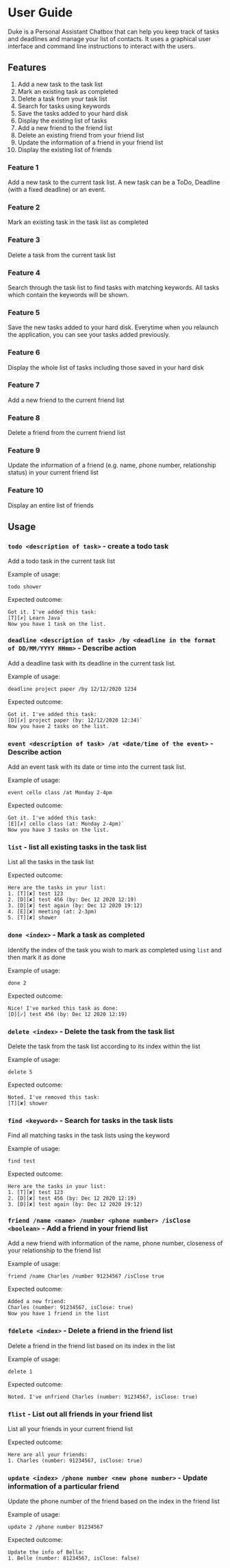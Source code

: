 # User Guide
Duke is a Personal Assistant Chatbox that can help you keep track of tasks 
and deadlines and manage your list of contacts. It uses a graphical user interface and
command line instructions to interact with the users.
## Features 
1. Add a new task to the task list
2. Mark an existing task as completed
3. Delete a task from your task list
4. Search for tasks using keywords
5. Save the tasks added to your hard disk
6. Display the existing list of tasks
7. Add a new friend to the friend list
8. Delete an existing friend from your friend list
9. Update the information of a friend in your friend list
10. Display the existing list of friends

### Feature 1
Add a new task to the current task list. A new task can be a ToDo, Deadline 
(with a fixed deadline) or an event. 

### Feature 2
Mark an existing task in the task list as completed

### Feature 3
Delete a task from the current task list

### Feature 4
Search through the task list to find tasks with matching keywords. All tasks which contain the 
keywords will be shown.

### Feature 5
Save the new tasks added to your hard disk. Everytime when you relaunch the application, you can 
see your tasks added previously.

### Feature 6
Display the whole list of tasks including those saved in your hard disk
### Feature 7
Add a new friend to the current friend list
### Feature 8
Delete a friend from the current friend list
### Feature 9
Update the information of a friend (e.g. name, phone number, relationship status) in your current friend list 
### Feature 10
Display an entire list of friends
## Usage

### `todo <description of task>` - create a todo task

Add a todo task in the current task list

Example of usage: 

`todo shower`

Expected outcome:
```
Got it. I've added this task:
[T][✗] Learn Java`
Now you have 1 task on the list.
```
### `deadline <description of task> /by <deadline in the format of DD/MM/YYYY HHmm>` - Describe action

Add a deadline task with its deadline in the current task list.

Example of usage: 

`deadline project paper /by 12/12/2020 1234`

Expected outcome:
```
Got it. I've added this task:
[D][✗] project paper (by: 12/12/2020 12:34)`
Now you have 2 tasks on the list.
```
### `event <description of task> /at <date/time of the event>` - Describe action

Add an event task with its date or time into the current task list.

Example of usage: 

`event cello class /at Monday 2-4pm`

Expected outcome:

```
Got it. I've added this task:
[E][✗] cello class (at: Monday 2-4pm)`
Now you have 3 tasks on the list.
```
### `list` - list all existing tasks in the task list

List all the tasks in the task list

Expected outcome:
```
Here are the tasks in your list:
1. [T][✘] test 123
2. [D][✘] test 456 (by: Dec 12 2020 12:19)
3. [D][✘] test again (by: Dec 12 2020 19:12)
4. [E][✘] meeting (at: 2-3pm)
5. [T][✘] shower
```
### `done <index>` - Mark a task as completed

Identify the index of the task you wish to mark as completed using `list`
and then mark it as done

Example of usage: 

`done 2`

Expected outcome:

```
Nice! I've marked this task as done:
[D][✓] test 456 (by: Dec 12 2020 12:19)
```
### `delete <index>` - Delete the task from the task list

Delete the task from the task list according to its index within the list

Example of usage: 

`delete 5`

Expected outcome:
```
Noted. I've removed this task:
[T][✘] shower
```
### `find <keyword>` - Search for tasks in the task lists

Find all matching tasks in the task lists using the keyword

Example of usage: 

`find test`

Expected outcome:

```
Here are the tasks in your list:
1. [T][✘] test 123
2. [D][✘] test 456 (by: Dec 12 2020 12:19)
3. [D][✘] test again (by: Dec 12 2020 19:12)
```
### `friend /name <name> /number <phone number> /isClose <boolean>` - Add a friend in your friend list

Add a new friend with information of the name, phone number, closeness of your relationship to the friend
list

Example of usage: 

`friend /name Charles /number 91234567 /isClose true`

Expected outcome:

```
Added a new friend:
Charles (number: 91234567, isClose: true)
Now you have 1 friend in the list
```
### `fdelete <index>` - Delete a friend in the friend list

Delete a friend in the friend list based on its index in the list

Example of usage: 

`delete 1`

Expected outcome:

```
Noted. I've unfriend Charles (number: 91234567, isClose: true)
```
### `flist` - List out all friends in your friend list

List all your friends in your current friend list

Expected outcome:

```
Here are all your friends:
1. Charles (number: 91234567, isClose: true)
```

### `update <index> /phone number <new phone number>` - Update information of a particular friend

Update the phone number of the friend based on the index in the friend list

Example of usage: 

`update 2 /phone number 81234567`

Expected outcome:

```
Update the info of Bella:
1. Belle (number: 81234567, isClose: false)
```
